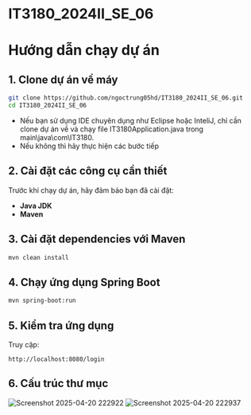 # IT3180_2024II_SE_06
# Hướng dẫn chạy dự án 
## 1. Clone dự án về máy
```bash
git clone https://github.com/ngoctrung05hd/IT3180_2024II_SE_06.git
cd IT3180_2024II_SE_06
```
- Nếu bạn sử dụng IDE chuyên dụng như Eclipse hoặc InteliJ, chỉ cần clone dự án về và chạy file IT3180Application.java trong main\java\com\IT3180. 
- Nếu không thì hãy thực hiện các bước tiếp
## 2. Cài đặt các công cụ cần thiết
Trước khi chạy dự án, hãy đảm bảo bạn đã cài đặt:
- **Java JDK** 
- **Maven** 
## 3. Cài đặt dependencies với Maven
```bash
mvn clean install
```
## 4. Chạy ứng dụng Spring Boot

```bash
mvn spring-boot:run
```
## 5. Kiểm tra ứng dụng
Truy cập:
```
http://localhost:8080/login
```
## 6. Cấu trúc thư mục
![Screenshot 2025-04-20 222922](https://github.com/user-attachments/assets/f39b31d8-d449-4853-825d-c13b5ad6cc33)
![Screenshot 2025-04-20 222937](https://github.com/user-attachments/assets/3991ab5f-dfc2-4ec3-96df-8776d4656055)


